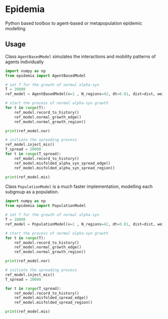 # Epidemia
Python based toolbox to agent-based or metapopulation epidemic modelling

## Usage
Class `AgentBasedModel` simulates the interactions and mobility patterns of agents individually
```python
import numpy as np
from epidemia import AgentBasedModel

# set T for the growth of normal alpha-syn
T = 20000
ref_model = AgentBasedModel(v=1 , N_regions=42, dt=0.01, dist=dist, weight=weight, growth=growth, clearance=clearance, region_size=region_size, fconn=np.zeros((42, 42)), fcscale=0)

# start the process of normal alpha-syn growth
for t in range(T):
    ref_model.record_to_history()
    ref_model.normal_growth_edge()
    ref_model.normal_growth_region()

print(ref_model.nor)

# initiate the spreading process
ref_model.inject_mis()
T_spread = 20000
for t in range(T_spread):
    ref_model.record_to_history()
    ref_model.misfolded_alpha_syn_spread_edge()
    ref_model.misfolded_alpha_syn_spread_region()

print(ref_model.mis)   
```

Class `PopulationModel` is a much faster implementation, modelling each subgroup as a population.
```python
import numpy as np
from epidemia import PopulationModel

# set T for the growth of normal alpha-syn
T = 10000
ref_model = PopulationModel(v=1 , N_regions=42, dt=0.01, dist=dist, weight=weight, growth_rate=growth_rate, clearance_rate=clearance_rate, region_size=region_size, fconn=np.zeros((42, 42)), fcscale=0)

# start the process of normal alpha-syn growth
for t in range(T):
    ref_model.record_to_history()
    ref_model.normal_growth_edge()
    ref_model.normal_growth_region()

print(ref_model.nor)

# initiate the spreading process 
ref_model.inject_mis()
T_spread = 20000

for t in range(T_spread):
    ref_model.record_to_history()
    ref_model.misfolded_spread_edge()
    ref_model.misfolded_spread_region()

print(ref_model.mis)
```
